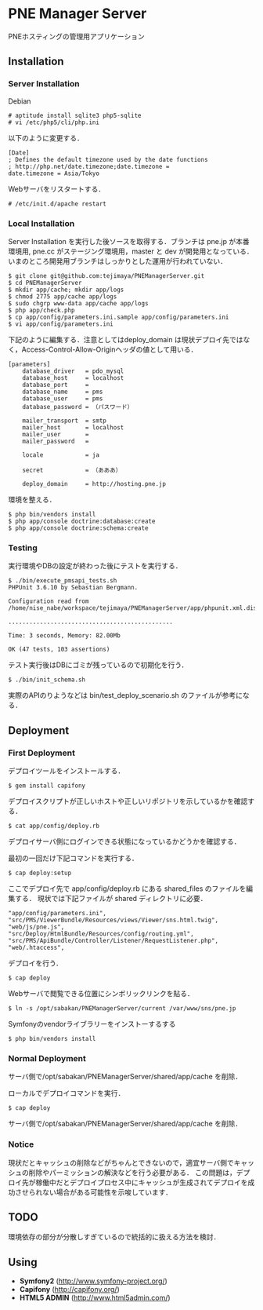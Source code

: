 PNE Manager Server
==================

PNEホスティングの管理用アプリケーション

Installation
------------

### Server Installation

Debian

    # aptitude install sqlite3 php5-sqlite
    # vi /etc/php5/cli/php.ini

以下のように変更する．

    [Date]
    ; Defines the default timezone used by the date functions
    ; http://php.net/date.timezone;date.timezone =
    date.timezone = Asia/Tokyo

Webサーバをリスタートする．

    # /etc/init.d/apache restart

### Local Installation

Server Installation を実行した後ソースを取得する．ブランチは pne.jp が本番環境用, pne.cc がステージング環境用，master と dev が開発用となっている．いまのところ開発用ブランチはしっかりとした運用が行われていない．

    $ git clone git@github.com:tejimaya/PNEManagerServer.git
    $ cd PNEManagerServer
    $ mkdir app/cache; mkdir app/logs
    $ chmod 2775 app/cache app/logs
    $ sudo chgrp www-data app/cache app/logs
    $ php app/check.php
    $ cp app/config/parameters.ini.sample app/config/parameters.ini
    $ vi app/config/parameters.ini

下記のように編集する．注意としてはdeploy\_domain は現状デプロイ先ではなく，Access-Control-Allow-Originヘッダの値として用いる．

    [parameters]
        database_driver   = pdo_mysql
        database_host     = localhost
        database_port     =
        database_name     = pms
        database_user     = pms
        database_password = （パスワード）

        mailer_transport  = smtp
        mailer_host       = localhost
        mailer_user       =
        mailer_password   =

        locale            = ja

        secret            = （あああ）

        deploy_domain     = http://hosting.pne.jp

環境を整える．

    $ php bin/vendors install
    $ php app/console doctrine:database:create
    $ php app/console doctrine:schema:create

### Testing

実行環境やDBの設定が終わった後にテストを実行する．

    $ ./bin/execute_pmsapi_tests.sh
    PHPUnit 3.6.10 by Sebastian Bergmann.

    Configuration read from /home/nise_nabe/workspace/tejimaya/PNEManagerServer/app/phpunit.xml.dist

    ...............................................

    Time: 3 seconds, Memory: 82.00Mb

    OK (47 tests, 103 assertions)

テスト実行後はDBにゴミが残っているので初期化を行う．

    $ ./bin/init_schema.sh

実際のAPIのりようなどは bin/test\_deploy\_scenario.sh のファイルが参考になる．

Deployment
----------

### First Deployment

デプロイツールをインストールする．

    $ gem install capifony

デプロイスクリプトが正しいホストや正しいリポジトリを示しているかを確認する．

    $ cat app/config/deploy.rb
 
デプロイサーバ側にログインできる状態になっているかどうかを確認する．

最初の一回だけ下記コマンドを実行する．

    $ cap deploy:setup

ここでデプロイ先で app/config/deploy.rb にある shared\_files のファイルを編集する．
現状では下記ファイルが shared ディレクトリに必要．

    "app/config/parameters.ini",
    "src/PMS/ViewerBundle/Resources/views/Viewer/sns.html.twig",
    "web/js/pne.js",
    "src/Deploy/HtmlBundle/Resources/config/routing.yml",
    "src/PMS/ApiBundle/Controller/Listener/RequestListener.php",
    "web/.htaccess",

デプロイを行う．

    $ cap deploy

Webサーバで閲覧できる位置にシンボリックリンクを貼る．

    $ ln -s /opt/sabakan/PNEManagerServer/current /var/www/sns/pne.jp

Symfonyのvendorライブラリーをインストーするする

    $ php bin/vendors install

### Normal Deployment

サーバ側で/opt/sabakan/PNEManagerServer/shared/app/cache を削除．

ローカルでデプロイコマンドを実行．

    $ cap deploy

サーバ側で/opt/sabakan/PNEManagerServer/shared/app/cache を削除．


### Notice

現状だとキャッシュの削除などがちゃんとできないので，適宜サーバ側でキャッシュの削除やパーミッションの解決などを行う必要がある．
この問題は，デプロイ先が稼働中だとデプロイプロセス中にキャッシュが生成されてデプロイを成功させられない場合がある可能性を示唆しています．


TODO
----

環境依存の部分が分散しすぎているので統括的に扱える方法を検討．

Using
-----

* **Symfony2** (http://www.symfony-project.org/)
* **Capifony** (http://capifony.org/)
* **HTML5 ADMIN** (http://www.html5admin.com/)
